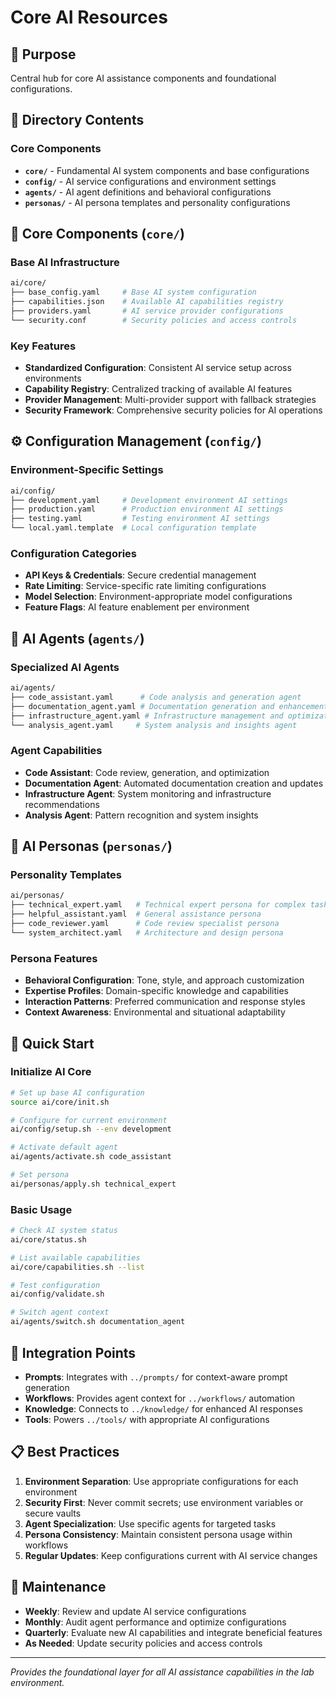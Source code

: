 # Core AI Resources

## 🎯 Purpose
Central hub for core AI assistance components and foundational configurations.

## 📂 Directory Contents

### Core Components
- **`core/`** - Fundamental AI system components and base configurations
- **`config/`** - AI service configurations and environment settings
- **`agents/`** - AI agent definitions and behavioral configurations
- **`personas/`** - AI persona templates and personality configurations

## 🔧 Core Components (`core/`)

### Base AI Infrastructure
```bash
ai/core/
├── base_config.yaml     # Base AI system configuration
├── capabilities.json    # Available AI capabilities registry
├── providers.yaml       # AI service provider configurations
└── security.conf        # Security policies and access controls
```

### Key Features
- **Standardized Configuration**: Consistent AI service setup across environments
- **Capability Registry**: Centralized tracking of available AI features
- **Provider Management**: Multi-provider support with fallback strategies
- **Security Framework**: Comprehensive security policies for AI operations

## ⚙️ Configuration Management (`config/`)

### Environment-Specific Settings
```bash
ai/config/
├── development.yaml     # Development environment AI settings
├── production.yaml      # Production environment AI settings
├── testing.yaml         # Testing environment AI settings
└── local.yaml.template  # Local configuration template
```

### Configuration Categories
- **API Keys & Credentials**: Secure credential management
- **Rate Limiting**: Service-specific rate limiting configurations
- **Model Selection**: Environment-appropriate model configurations
- **Feature Flags**: AI feature enablement per environment

## 🤖 AI Agents (`agents/`)

### Specialized AI Agents
```bash
ai/agents/
├── code_assistant.yaml      # Code analysis and generation agent
├── documentation_agent.yaml # Documentation generation and enhancement
├── infrastructure_agent.yaml # Infrastructure management and optimization
└── analysis_agent.yaml     # System analysis and insights agent
```

### Agent Capabilities
- **Code Assistant**: Code review, generation, and optimization
- **Documentation Agent**: Automated documentation creation and updates
- **Infrastructure Agent**: System monitoring and infrastructure recommendations
- **Analysis Agent**: Pattern recognition and system insights

## 👤 AI Personas (`personas/`)

### Personality Templates
```bash
ai/personas/
├── technical_expert.yaml   # Technical expert persona for complex tasks
├── helpful_assistant.yaml  # General assistance persona
├── code_reviewer.yaml      # Code review specialist persona
└── system_architect.yaml   # Architecture and design persona
```

### Persona Features
- **Behavioral Configuration**: Tone, style, and approach customization
- **Expertise Profiles**: Domain-specific knowledge and capabilities
- **Interaction Patterns**: Preferred communication and response styles
- **Context Awareness**: Environmental and situational adaptability

## 🚀 Quick Start

### Initialize AI Core
```bash
# Set up base AI configuration
source ai/core/init.sh

# Configure for current environment
ai/config/setup.sh --env development

# Activate default agent
ai/agents/activate.sh code_assistant

# Set persona
ai/personas/apply.sh technical_expert
```

### Basic Usage
```bash
# Check AI system status
ai/core/status.sh

# List available capabilities
ai/core/capabilities.sh --list

# Test configuration
ai/config/validate.sh

# Switch agent context
ai/agents/switch.sh documentation_agent
```

## 🔗 Integration Points

- **Prompts**: Integrates with `../prompts/` for context-aware prompt generation
- **Workflows**: Provides agent context for `../workflows/` automation
- **Knowledge**: Connects to `../knowledge/` for enhanced AI responses
- **Tools**: Powers `../tools/` with appropriate AI configurations

## 📋 Best Practices

1. **Environment Separation**: Use appropriate configurations for each environment
2. **Security First**: Never commit secrets; use environment variables or secure vaults
3. **Agent Specialization**: Use specific agents for targeted tasks
4. **Persona Consistency**: Maintain consistent persona usage within workflows
5. **Regular Updates**: Keep configurations current with AI service changes

## 🔄 Maintenance

- **Weekly**: Review and update AI service configurations
- **Monthly**: Audit agent performance and optimize configurations
- **Quarterly**: Evaluate new AI capabilities and integrate beneficial features
- **As Needed**: Update security policies and access controls

---

*Provides the foundational layer for all AI assistance capabilities in the lab environment.*
